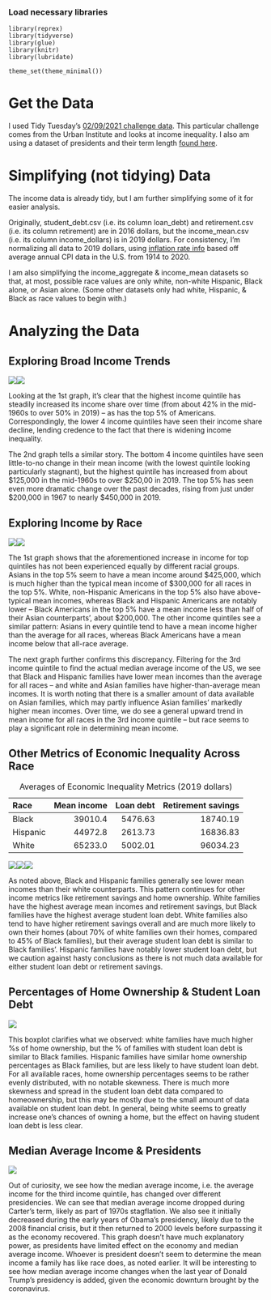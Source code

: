 ### Load necessary libraries

    library(reprex)
    library(tidyverse)
    library(glue)
    library(knitr)
    library(lubridate)

    theme_set(theme_minimal())

Get the Data
============

I used Tidy Tuesday’s [02/09/2021 challenge
data](https://github.com/rfordatascience/tidytuesday/tree/master/data/2021/2021-02-09).
This particular challenge comes from the Urban Institute and looks at
income inequality. I also am using a dataset of presidents and their
term length [found here](https://gist.github.com/namuol/2657233).

Simplifying (not tidying) Data
==============================

The income data is already tidy, but I am further simplifying some of it
for easier analysis.

Originally, student\_debt.csv (i.e. its column loan\_debt) and
retirement.csv (i.e. its column retirement) are in 2016 dollars, but the
income\_mean.csv (i.e. its column income\_dollars) is in 2019 dollars.
For consistency, I’m normalizing all data to 2019 dollars, using
[inflation rate
info](https://www.calculator.net/inflation-calculator.html?cstartingamount1=1&cinyear1=2016&coutyear1=2019&calctype=1&x=83&y=13)
based off average annual CPI data in the U.S. from 1914 to 2020.

I am also simplifying the income\_aggregate & income\_mean datasets so
that, at most, possible race values are only white, non-white Hispanic,
Black alone, or Asian alone. (Some other datasets only had white,
Hispanic, & Black as race values to begin with.)

Analyzing the Data
==================

Exploring Broad Income Trends
-----------------------------

![](hw06-pretty_files/figure-markdown_strict/unnamed-chunk-2-1.png)![](hw06-pretty_files/figure-markdown_strict/unnamed-chunk-2-2.png)

Looking at the 1st graph, it’s clear that the highest income quintile
has steadily increased its income share over time (from about 42% in the
mid-1960s to over 50% in 2019) – as has the top 5% of Americans.
Correspondingly, the lower 4 income quintiles have seen their income
share decline, lending credence to the fact that there is widening
income inequality.

The 2nd graph tells a similar story. The bottom 4 income quintiles have
seen little-to-no change in their mean income (with the lowest quintile
looking particularly stagnant), but the highest quintile has increased
from about $125,000 in the mid-1960s to over $250,00 in 2019. The top 5%
has seen even more dramatic change over the past decades, rising from
just under $200,000 in 1967 to nearly $450,000 in 2019.

Exploring Income by Race
------------------------

![](hw06-pretty_files/figure-markdown_strict/unnamed-chunk-3-1.png)![](hw06-pretty_files/figure-markdown_strict/unnamed-chunk-3-2.png)

The 1st graph shows that the aforementioned increase in income for top
quintiles has not been experienced equally by different racial groups.
Asians in the top 5% seem to have a mean income around $425,000, which
is much higher than the typical mean income of $300,000 for all races in
the top 5%. White, non-Hispanic Americans in the top 5% also have
above-typical mean incomes, whereas Black and Hispanic Americans are
notably lower – Black Americans in the top 5% have a mean income less
than half of their Asian counterparts’, about $200,000. The other income
quintiles see a similar pattern: Asians in every quintile tend to have a
mean income higher than the average for all races, whereas Black
Americans have a mean income below that all-race average.

The next graph further confirms this discrepancy. Filtering for the 3rd
income quintile to find the actual median average income of the US, we
see that Black and Hispanic families have lower mean incomes than the
average for all races – and white and Asian families have
higher-than-average mean incomes. It is worth noting that there is a
smaller amount of data available on Asian families, which may partly
influence Asian families’ markedly higher mean incomes. Over time, we do
see a general upward trend in mean income for all races in the 3rd
income quintile – but race seems to play a significant role in
determining mean income.

Other Metrics of Economic Inequality Across Race
------------------------------------------------

<table>
<caption>Averages of Economic Inequality Metrics (2019 dollars)</caption>
<thead>
<tr class="header">
<th style="text-align: left;">Race</th>
<th style="text-align: right;">Mean income</th>
<th style="text-align: right;">Loan debt</th>
<th style="text-align: right;">Retirement savings</th>
</tr>
</thead>
<tbody>
<tr class="odd">
<td style="text-align: left;">Black</td>
<td style="text-align: right;">39010.4</td>
<td style="text-align: right;">5476.63</td>
<td style="text-align: right;">18740.19</td>
</tr>
<tr class="even">
<td style="text-align: left;">Hispanic</td>
<td style="text-align: right;">44972.8</td>
<td style="text-align: right;">2613.73</td>
<td style="text-align: right;">16836.83</td>
</tr>
<tr class="odd">
<td style="text-align: left;">White</td>
<td style="text-align: right;">65233.0</td>
<td style="text-align: right;">5002.01</td>
<td style="text-align: right;">96034.23</td>
</tr>
</tbody>
</table>

![](hw06-pretty_files/figure-markdown_strict/unnamed-chunk-4-1.png)![](hw06-pretty_files/figure-markdown_strict/unnamed-chunk-4-2.png)![](hw06-pretty_files/figure-markdown_strict/unnamed-chunk-4-3.png)

As noted above, Black and Hispanic families generally see lower mean
incomes than their white counterparts. This pattern continues for other
income metrics like retirement savings and home ownership. White
families have the highest average mean incomes and retirement savings,
but Black families have the highest average student loan debt. White
families also tend to have higher retirement savings overall and are
much more likely to own their homes (about 70% of white families own
their homes, compared to 45% of Black families), but their average
student loan debt is similar to Black families’. Hispanic families have
notably lower student loan debt, but we caution against hasty
conclusions as there is not much data available for either student loan
debt or retirement savings.

Percentages of Home Ownership & Student Loan Debt
-------------------------------------------------

![](hw06-pretty_files/figure-markdown_strict/unnamed-chunk-5-1.png)

This boxplot clarifies what we observed: white families have much higher
%s of home ownership, but the % of families with student loan debt is
similar to Black families. Hispanic families have similar home ownership
percentages as Black families, but are less likely to have student loan
debt. For all available races, home ownership percentages seems to be
rather evenly distributed, with no notable skewness. There is much more
skewness and spread in the student loan debt data compared to
homeownership, but this may be mostly due to the small amount of data
available on student loan debt. In general, being white seems to greatly
increase one’s chances of owning a home, but the effect on having
student loan debt is less clear.

Median Average Income & Presidents
----------------------------------

![](hw06-pretty_files/figure-markdown_strict/president-1.png)

Out of curiosity, we see how the median average income, i.e. the average
income for the third income quintile, has changed over different
presidencies. We can see that median average income dropped during
Carter’s term, likely as part of 1970s stagflation. We also see it
initially decreased during the early years of Obama’s presidency, likely
due to the 2008 financial crisis, but it then returned to 2000 levels
before surpassing it as the economy recovered. This graph doesn’t have
much explanatory power, as presidents have limited effect on the economy
and median average income. Whoever is president doesn’t seem to
determine the mean income a family has like race does, as noted earlier.
It will be interesting to see how median average income changes when the
last year of Donald Trump’s presidency is added, given the economic
downturn brought by the coronavirus.
